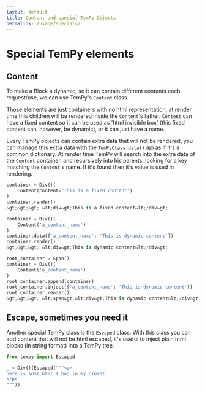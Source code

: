 ```yaml
---
layout: default
title: Content and special TemPy Objects
permalink: /usage/specials/
---
```

# Special TemPy elements

## Content

To make a Block a dynamic, so it can contain different contents each request/use, we can use TemPy's `Content` class.

Those elements are just containers with no html representation, at render time this children will be rendered inside the `Content`'s father. `Content` can have a fixed content so it can be used as 'html invisible box' (this fixed content can, however, be dynamic), or it can just have a name.

Every TemPy objects can contain extra data that will not be rendered, you can manage this extra data with the `TemPyClass.data()` api as if it's a common dictionary. At render time TemPy will search into the extra data of the `Content` container, and recursively into his parents, looking for a key matching the `Content`'s name. If it's found then it's value is used in rendering.

```python
container = Div()(
    Content(content='This is a fixed content')
)
container.render()
&gt;&gt;&gt; &lt;div&gt;This is a fixed content&lt;/div&gt;
```

```python
container = Div()(
    Content('a_content_name')
)
container.data({'a_content_name': 'This is dynamic content'})
container.render()
&gt;&gt;&gt; &lt;div&gt;This is dynamic content&lt;/div&gt;
```

```python
root_container = Span()
container = Div()(
    Content('a_content_name')
)
root_container.append(container)
root_container.inject({'a_content_name': 'This is dynamic content'})
root_container.render()
&gt;&gt;&gt; &lt;span&gt;&lt;div&gt;This is dynamic content&lt;/div&gt;&lt;/span&gt;
```

## Escape, sometimes you need it

Another special TemPy class is the `Escaped` class. With this class you can add content that will not be html escaped, it's useful to inject plain html blocks (in string format) into a TemPy tree.

```python
from tempy import Escaped

_ = Div()(Escaped("""<p>
here is some html I had in my closet
</p>
"""))
```